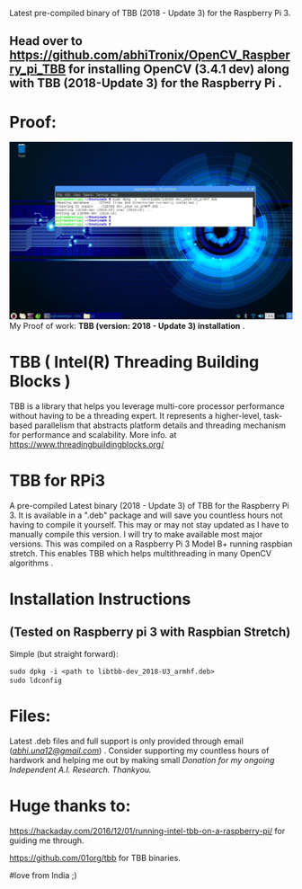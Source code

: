 Latest pre-compiled binary of TBB (2018 - Update 3) for the Raspberry Pi 3.

## Head over to https://github.com/abhiTronix/OpenCV_Raspberry_pi_TBB for installing OpenCV (3.4.1 dev) along with TBB (2018-Update 3) for the Raspberry Pi .

# Proof:

![](https://github.com/abhiTronix/TBB_Raspberry_pi/blob/master/Screenshot%20from%202018-04-05%2014-58-08.jpg)
My Proof of work: **TBB (version: 2018 - Update 3) installation** .

# TBB ( Intel(R) Threading Building Blocks )
TBB is a library that helps you leverage multi-core processor performance without having to be a threading expert. It represents a higher-level, task-based parallelism that abstracts platform details and threading mechanism for performance and scalability.
More info. at https://www.threadingbuildingblocks.org/

# TBB for RPi3
A pre-compiled Latest binary (2018 - Update 3) of TBB for the Raspberry Pi 3. It is available in a ".deb" package and will save you countless hours not having to compile it yourself.  This may or may not stay updated as I have to manually compile this version.  I will try to make available most major versions.  This was compiled on a Raspberry Pi 3 Model B+ running raspbian stretch.  This enables TBB which helps multithreading in many OpenCV algorithms .

# Installation Instructions
## (Tested on Raspberry pi 3 with Raspbian Stretch)
Simple (but straight forward):
```
sudo dpkg -i <path to libtbb-dev_2018-U3_armhf.deb>
sudo ldconfig
```
# Files:
Latest .deb files and full support is only provided through email (*abhi.una12@gmail.com*) . Consider supporting my countless hours of hardwork and helping me out by making small *Donation for my ongoing Independent A.I. Research. Thankyou.*

# Huge thanks to:
https://hackaday.com/2016/12/01/running-intel-tbb-on-a-raspberry-pi/ for guiding me through.

https://github.com/01org/tbb for TBB binaries.

#love from India ;)
